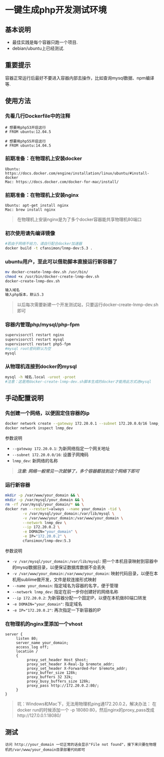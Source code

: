 # 一键生成php开发测试环境

## 基本说明

* 最佳实践是每个容器只跑一个项目.
* debian/ubuntu上已经测试.

## 重要提示

容器正常运行后最好不要进入容器内部去操作，比如查询mysql数据、npm编译等.

## 使用方法

### 先看几行Dockerfile中的注释

```
# 想要用php53开启这行
# FROM ubuntu:12.04.5

# 想要用php55开启这行
# FROM ubuntu:14.04.5
```

### 前期准备：在物理机上安装docker
```
Ubuntu: https://docs.docker.com/engine/installation/linux/ubuntu/#install-docker
Mac: https://docs.docker.com/docker-for-mac/install/
```

### 前期准备：在物理机上安装nginx
```
Ubuntu: apt-get install nginx
Mac: brew install nginx
```

>在物理机上安装nginx是为了多个docker容器能共享物理机80端口

### 初次使用请先编译镜像

```bash
#若由于网络不给力，请自行配合docker加速器
docker build -t cfansimon/lnmp-dev:5.3 .
```

### ubuntu用户，至此可以借助脚本直接运行新容器了

```bash
mv docker-create-lnmp-dev.sh /usr/bin/
chmod +x /usr/bin/docker-create-lnmp-dev.sh
docker-create-lnmp-dev.sh

输入域名
输入php版本，默认5.3
```
>以后每次需要新建一个开发测试站，只要运行docker-create-lnmp-dev.sh
即可

### 容器内管理php/mysql/php-fpm

```bash
supervisorctl restart nginx
supervisorctl restart mysql
supervisorctl restart php5-fpm
#mysql root密码默认为空
mysql
```

### 从物理机连接到docker的mysql

```bash
mysql -h 域名.local -uroot -proot
#注意：这是用docker-create-lnmp-dev.sh脚本生成的docker才能用此方式进mysql
```

## 手动配置说明

### 先创建一个网络，以便固定住容器的ip

```bash
docker network create --gateway 172.20.0.1 --subnet 172.20.0.0/16 lnmp_dev
docker network inspect lnmp_dev
```

参数说明

* `--gateway 172.20.0.1`: 为新网络指定一个网关地址
* `--subnet 172.20.0.0/16`: 设置子网掩码
* `lnmp_dev`: 新网络的名称

> ***注意: 网络一般常见一次就够了，多个容器都挂到这个网络下即可***

### 运行新容器

```bash
mkdir -p /var/www/your_domain && \
mkdir -p /var/mysql/your_domain && \
rm -rf /var/mysql/your_domain/* && \
docker run --restart=always --name your_domain -tid \
        -v /var/mysql/your_domain:/var/lib/mysql \
        -v /var/www/your_domain:/var/www/your_domain \
        --network lnmp_dev \
        --ip 172.20.0.2 \
        -e DOMAIN="your_domain" \
        -e IP="172.20.0.2" \
        cfansimon/lnmp-dev:5.3
```

参数说明

* `-v /var/mysql/your_domain:/var/lib/mysql`: 把一个本机目录映射到容器中的mysql数据目录，以便保证数据库数据不会丢失
* `-v /var/www/your_domain:/var/www/your_domain`: 映射代码目录，以便在本机用sublime做开发，文件是软连接形式映射
* `--name your_domain`: 指定域名为容器的名字，便于管理
* `--network lnmp_dev`: 指定在前一步你创建好的网络名称
* `--ip 172.20.0.2`: 为新容器分配一个固定IP，以便在本机做80端口转发
* `-e DOMAIN="your_domain"`: 指定域名
* `-e IP="172.20.0.2"`: 再次指定一下新容器的IP

### 在物理机的nginx里添加一个vhost

```
server {
     listen 80;
     server_name your_domain;
     access_log off;
     location /
     {
          proxy_set_header Host $host;
          proxy_set_header X-Real-Ip $remote_addr;
          proxy_set_header X-Forwarded-For $remote_addr;
          proxy_buffer_size 128k;
          proxy_buffers 32 32k;
          proxy_busy_buffers_size 128k;
          proxy_pass http://172.20.0.2:80/;
     }
}
```

>坑：Windows和Mac下，无法用物理机ping通172.20.0.2，解决办法：
>在docker run的时候添加一个 -p 18080:80，然后nginx的proxy_pass改成http://127.0.0.1:18080/

## 测试

```
访问 http://your_domain 一切正常的话会显示"File not found"，接下来只要在物理机的/var/www/your_domain目录部署代码即可
```